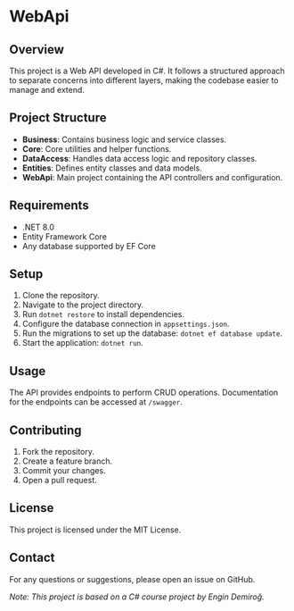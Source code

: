 # WebApi

## Overview

This project is a Web API developed in C#. It follows a structured approach to separate concerns into different layers, making the codebase easier to manage and extend.

## Project Structure

- **Business**: Contains business logic and service classes.
- **Core**: Core utilities and helper functions.
- **DataAccess**: Handles data access logic and repository classes.
- **Entities**: Defines entity classes and data models.
- **WebApi**: Main project containing the API controllers and configuration.

## Requirements

- .NET 8.0
- Entity Framework Core
- Any database supported by EF Core

## Setup

1. Clone the repository.
2. Navigate to the project directory.
3. Run `dotnet restore` to install dependencies.
4. Configure the database connection in `appsettings.json`.
5. Run the migrations to set up the database: `dotnet ef database update`.
6. Start the application: `dotnet run`.

## Usage

The API provides endpoints to perform CRUD operations. Documentation for the endpoints can be accessed at `/swagger`.

## Contributing

1. Fork the repository.
2. Create a feature branch.
3. Commit your changes.
4. Open a pull request.

## License

This project is licensed under the MIT License.

## Contact

For any questions or suggestions, please open an issue on GitHub.

*Note: This project is based on a C# course project by Engin Demiroğ.*
